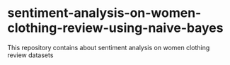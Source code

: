 # sentiment-analysis-on-women-clothing-review-using-naive-bayes
This repository contains about sentiment analysis on women clothing review datasets
 
